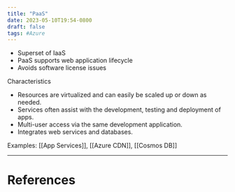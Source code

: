 ```yaml
---
title: "PaaS"
date: 2023-05-10T19:54-0800
draft: false
tags: #Azure
---
```


- Superset of IaaS
- PaaS supports web application lifecycle
- Avoids software license issues

Characteristics
- Resources are virtualized and can easily be scaled up or down as needed.
- Services often assist with the development, testing and deployment of apps.
- Multi-user access via the same development application.
- Integrates web services and databases.

Examples: [[App Services]], [[Azure CDN]], [[Cosmos DB]]

---
# References
